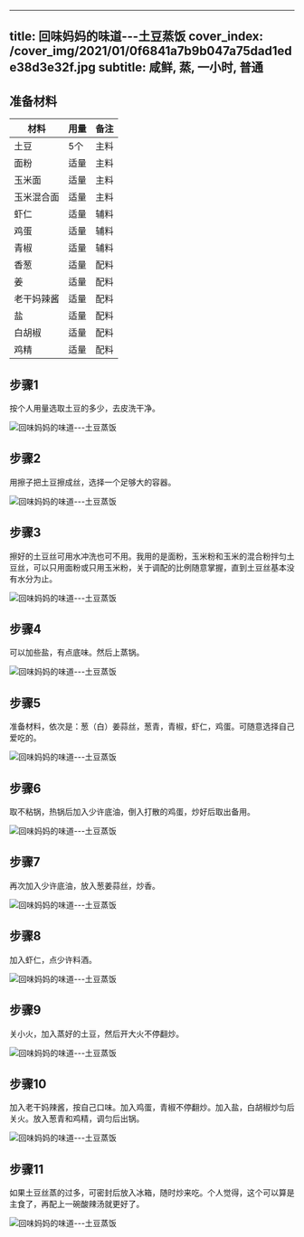 
---
title: 回味妈妈的味道---土豆蒸饭
cover_index: /cover_img/2021/01/0f6841a7b9b047a75dad1ede38d3e32f.jpg
subtitle: 咸鲜, 蒸, 一小时, 普通
---

## 准备材料

| 材料     | 用量 | 备注|
| ------- | ----- | --- |
| 土豆 | 5个| 主料 |
| 面粉 | 适量| 主料 |
| 玉米面 | 适量| 主料 |
| 玉米混合面 | 适量| 主料 |
| 虾仁 | 适量| 辅料 |
| 鸡蛋 | 适量| 辅料 |
| 青椒 | 适量| 辅料 |
| 香葱 | 适量| 配料 |
| 姜 | 适量| 配料 |
| 老干妈辣酱 | 适量| 配料 |
| 盐 | 适量| 配料 |
| 白胡椒 | 适量| 配料 |
| 鸡精 | 适量| 配料 |

## 步骤1

按个人用量选取土豆的多少，去皮洗干净。

![回味妈妈的味道---土豆蒸饭](https://i8.meishichina.com/attachment/recipe/201010/201010031240314.JPG?x-oss-process=style/p320) 

## 步骤2

用擦子把土豆擦成丝，选择一个足够大的容器。

![回味妈妈的味道---土豆蒸饭](https://i8.meishichina.com/attachment/recipe/201010/201010031241367.JPG?x-oss-process=style/p320) 

## 步骤3

擦好的土豆丝可用水冲洗也可不用。我用的是面粉，玉米粉和玉米的混合粉拌匀土豆丝，可以只用面粉或只用玉米粉，关于调配的比例随意掌握，直到土豆丝基本没有水分为止。

![回味妈妈的味道---土豆蒸饭](https://i8.meishichina.com/attachment/recipe/201010/201010031246539.JPG?x-oss-process=style/p320) 

## 步骤4

可以加些盐，有点底味。然后上蒸锅。

![回味妈妈的味道---土豆蒸饭](https://i8.meishichina.com/attachment/recipe/201010/201010031248227.JPG?x-oss-process=style/p320) 

## 步骤5

准备材料，依次是：葱（白）姜蒜丝，葱青，青椒，虾仁，鸡蛋。可随意选择自己爱吃的。

![回味妈妈的味道---土豆蒸饭](https://i8.meishichina.com/attachment/recipe/201010/201010031251372.JPG?x-oss-process=style/p320) 

## 步骤6

取不粘锅，热锅后加入少许底油，倒入打散的鸡蛋，炒好后取出备用。

![回味妈妈的味道---土豆蒸饭](https://i8.meishichina.com/attachment/recipe/201010/201010031253385.JPG?x-oss-process=style/p320) 

## 步骤7

再次加入少许底油，放入葱姜蒜丝，炒香。

![回味妈妈的味道---土豆蒸饭](https://i8.meishichina.com/attachment/recipe/201010/201010031255516.JPG?x-oss-process=style/p320) 

## 步骤8

加入虾仁，点少许料酒。

![回味妈妈的味道---土豆蒸饭](https://i8.meishichina.com/attachment/recipe/201010/201010031257031.JPG?x-oss-process=style/p320) 

## 步骤9

关小火，加入蒸好的土豆，然后开大火不停翻炒。

![回味妈妈的味道---土豆蒸饭](https://i8.meishichina.com/attachment/recipe/201010/201010031258300.JPG?x-oss-process=style/p320) 

## 步骤10

加入老干妈辣酱，按自己口味。加入鸡蛋，青椒不停翻炒。加入盐，白胡椒炒匀后关火。放入葱青和鸡精，调匀后出锅。

![回味妈妈的味道---土豆蒸饭](https://i8.meishichina.com/attachment/recipe/201010/201010031303423.JPG?x-oss-process=style/p320) 

## 步骤11

如果土豆丝蒸的过多，可密封后放入冰箱，随时炒来吃。个人觉得，这个可以算是主食了，再配上一碗酸辣汤就更好了。

![回味妈妈的味道---土豆蒸饭](https://i8.meishichina.com/attachment/recipe/201010/201010031307065.JPG?x-oss-process=style/p320) 

